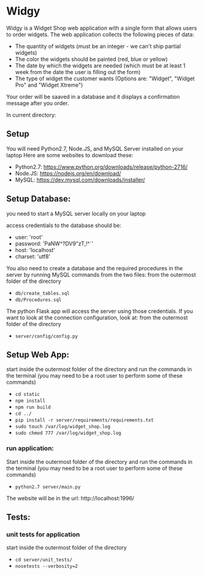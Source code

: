# Widgy

Widgy is a Widget Shop web application with a single form that allows users to order widgets. The web application collects the following pieces of data:
- The quantity of widgets (must be an integer - we can't ship partial widgets)
- The color the widgets should be painted (red, blue or yellow)
- The date by which the widgets are needed (which must be at least 1 week from the date the user is filling out the form)
- The type of widget the customer wants (Options are: "Widget", "Widget Pro" and "Widget Xtreme")

Your order will be saaved in a database and it displays a confirmation message after you order.

In current directory:

## Setup
You will need Python2.7, Node.JS, and MySQL Server installed on your laptop
Here are some websites to download these:
- Python2.7: https://www.python.org/downloads/release/python-2716/
- Node.JS: https://nodejs.org/en/download/
- MySQL: https://dev.mysql.com/downloads/installer/

## Setup Database:
you need to start a MySQL server locally on your laptop

access credentials to the database should be:
 - user: 'root'
 - password: 'PaNW^?DV9"zT,!^`'
 - host: 'localhost'
 - charset: 'utf8'

You also need to create a database and the required procedures in the server by running MySQL commands from the two files:
from the outermost folder of the directory
- `db/create_tables.sql`
- `db/Procedures.sql`

The python Flask app will access the server using those credentials. If you want to look at the connection configuration, look at:
from the outermost folder of the directory
- `server/config/config.py`

## Setup Web App:
start inside the outermost folder of the directory and run the commands in the terminal
(you may need to be a root user to perform some of these commands)
- `cd static`
- `npm install`
- `npm run build `
- `cd ../`
- `pip install -r server/requirements/requirements.txt`
- `sudo touch /var/log/widget_shop.log`
- `sudo chmod 777 /var/log/widget_shop.log`

### run application:
Start inside the outermost folder of the directory and run the commands in the terminal
(you may need to be a root user to perform some of these commands)
- `python2.7 server/main.py`

The website will be in the url: http://localhost:1996/

## Tests:
### unit tests for application
start inside the outermost folder of the directory
   - `cd server/unit_tests/`
   - `nosetests --verbosity=2`
